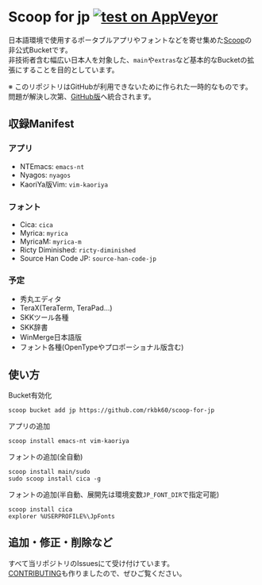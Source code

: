 # Scoop for jp [![test on AppVeyor](https://ci.appveyor.com/api/projects/status/d8wbibud44gg8toi?svg=true&failingText=Test%3Afailing&passingText=Test%3Apassing)](https://ci.appveyor.com/project/rkbk60/scoop-for-jp)

日本語環境で使用するポータブルアプリやフォントなどを寄せ集めた[Scoop](https://github.com/lukesampson/scoop)の非公式Bucketです。  
非技術者含む幅広い日本人を対象した、`main`や`extras`など基本的なBucketの拡張にすることを目的としています。

※ このリポジトリはGitHubが利用できないために作られた一時的なものです。問題が解決し次第、[GitHub版](https://github.com/rkbk60/scoop-for-jp.git)へ統合されます。

## 収録Manifest

### アプリ
- NTEmacs: `emacs-nt`
- Nyagos: `nyagos`
- KaoriYa版Vim: `vim-kaoriya`

### フォント
- Cica: `cica`
- Myrica: `myrica`
- MyricaM: `myrica-m`
- Ricty Diminished: `ricty-diminished`
- Source Han Code JP: `source-han-code-jp`

### 予定

- 秀丸エディタ
- TeraX(TeraTerm, TeraPad...)
- SKKツール各種
- SKK辞書
- WinMerge日本語版
- フォント各種(OpenTypeやプロポーショナル版含む)

## 使い方

Bucket有効化
```
scoop bucket add jp https://github.com/rkbk60/scoop-for-jp
```

アプリの追加
```
scoop install emacs-nt vim-kaoriya
```

フォントの追加(全自動)
```
scoop install main/sudo
sudo scoop install cica -g
```

フォントの追加(半自動、展開先は環境変数`JP_FONT_DIR`で指定可能)
```
scoop install cica
explorer %USERPROFILE%\JpFonts
```

## 追加・修正・削除など

すべて当リポジトリのIssuesにて受け付けています。  
[CONTRIBUTING](https://github.com/rkbk60/scoop-for-jp/blob/master/CONTRIBUTING.md)も作りましたので、ぜひご覧ください。

